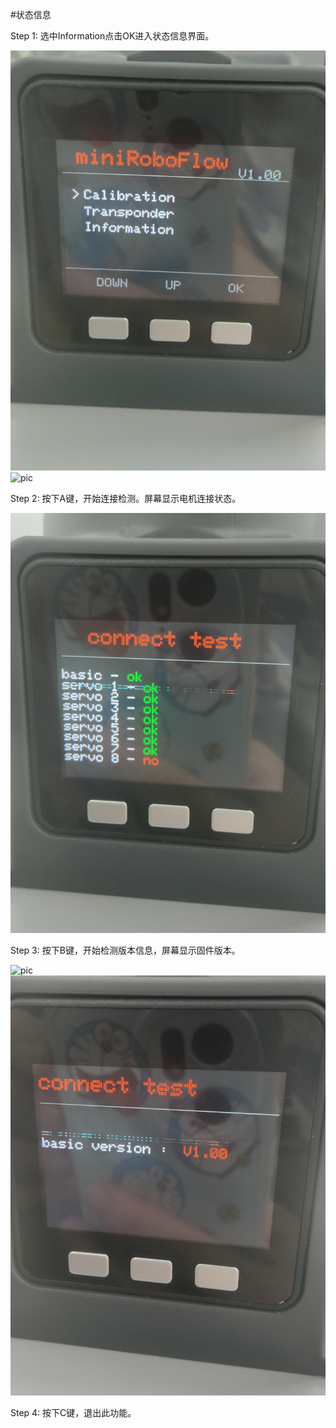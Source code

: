 #状态信息

Step 1: 选中Information点击OK进入状态信息界面。

![pic](../resources/main.jpg)
![pic](../resources/information.jpg)

Step 2: 按下A键，开始连接检测。屏幕显示电机连接状态。

![pic](../resources/servoconnect.jpg)

Step 3: 按下B键，开始检测版本信息，屏幕显示固件版本。

![pic](../resources/information.jpg)
![pic](../resources/firmware.jpg)

Step 4: 按下C键，退出此功能。